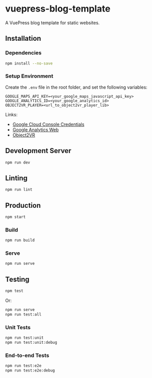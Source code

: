 # vuepress-blog-template

A VuePress blog template for static websites.

## Installation

### Dependencies

```sh
npm install --no-save
```

### Setup Environment

Create the `.env` file in the root folder, and set the following variables:

```
GOOGLE_MAPS_API_KEY=<your_google_maps_javascript_api_key>
GOOGLE_ANALYTICS_ID=<your_google_analytics_id>
OBJECT2VR_PLAYER=<url_to_object2vr_player_lib>
```

Links:
* [Google Cloud Console Credentials](https://console.cloud.google.com/apis/credentials/)
* [Google Analytics Web](https://analytics.google.com/analytics/web/)
* [Object2VR](https://ggnome.com/object2vr/)

## Development Server

```sh
npm run dev
```

## Linting

```sh
npm run lint
```

## Production

```sh
npm start
```

### Build

```sh
npm run build
```

### Serve

```sh
npm run serve
```

## Testing

```sh
npm test
```

Or:

```sh
npm run serve
npm run test:all
```

### Unit Tests

```sh
npm run test:unit
npm run test:unit:debug
```

### End-to-end Tests

```sh
npm run test:e2e
npm run test:e2e:debug
```
